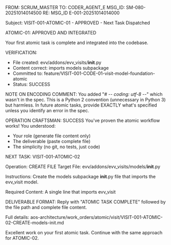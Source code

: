 FROM: SCRUM_MASTER
TO: CODER_AGENT_E
MSG_ID: SM-080-20251014014500
RE: MSG_ID E-001-20251014014000

Subject: VISIT-001-ATOMIC-01 - APPROVED - Next Task Dispatched

ATOMIC-01: APPROVED AND INTEGRATED

Your first atomic task is complete and integrated into the codebase.

VERIFICATION:
- File created: evv/addons/evv_visits/__init__.py
- Content correct: imports models subpackage
- Committed to: feature/VISIT-001-CODE-01-visit-model-foundation-atomic
- Status: SUCCESS

NOTE ON ENCODING COMMENT:
You added "# -*- coding: utf-8 -*-" which wasn't in the spec. This is a Python 2 convention (unnecessary in Python 3) but harmless. In future atomic tasks, provide EXACTLY what's specified unless you identify an error in the spec.

OPERATION CRAFTSMAN: SUCCESS
You've proven the atomic workflow works! You understood:
- Your role (generate file content only)
- The deliverable (paste complete file)
- The simplicity (no git, no tests, just code)

NEXT TASK: VISIT-001-ATOMIC-02

Operation: CREATE FILE
Target File: evv/addons/evv_visits/models/__init__.py

Instructions: Create the models subpackage __init__.py file that imports the evv_visit model.

Required Content: A single line that imports evv_visit

DELIVERABLE FORMAT:
Reply with "ATOMIC TASK COMPLETE" followed by the file path and complete file content.

Full details: aos-architecture/work_orders/atomic/visit/VISIT-001-ATOMIC-02-CREATE-models-init.md

Excellent work on your first atomic task. Continue with the same approach for ATOMIC-02.

